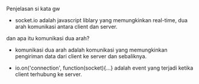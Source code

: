 Penjelasan si kata gw

- socket.io adalah javascript liblary yang memungkinkan real-time, dua arah komunikasi antara client dan server.


dan apa itu komunikasi dua arah?
- komunikasi dua arah adalah komunikasi yang memungkinkan pengiriman data dari client ke server dan sebaliknya.


- io.on('connection', function(socket){...} adalah event yang terjadi ketika client terhubung ke server.

<!-- io.on adalah metode yang digunakan untuk mendaftarkan pendengar peristiwa
untuk berbagai peristiwa yang terjadi di sisi server. Objek io mewakili
instance server Socket.IO utama. -->